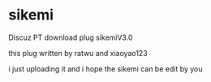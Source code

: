 # sikemi
Discuz PT download plug sikemiV3.0

this plug written by ratwu and xiaoyao123

i just uploading it and  i hope the sikemi can be edit by you
